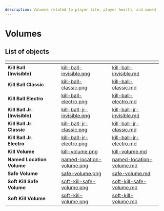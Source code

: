 ```yaml
---
description: Volumes related to player life, player health, and named locations in maps.
---
```

# Volumes

## List of objects

<table data-view="cards">
<thead>
    <tr>
        <th></th>
        <th></th>
        <th></th>
        <th data-hidden data-card-cover data-type="files"></th>
        <th data-hidden data-card-target data-type="content-ref"></th>
    </tr>
</thead>
<tbody>
    <tr>
        <td><strong>Kill Ball (Invisible)</strong></td>
        <td></td>
        <td></td>
        <td><a href="../../../.gitbook/assets/images/objects/gameplay/volumes/kill-ball-invisible.png">kill-ball-invisible.png</a></td>
        <td><a href="kill-ball-invisible.md">kill-ball-invisible.md</a></td>
    </tr>
    <tr>
        <td><strong>Kill Ball Classic</strong></td>
        <td></td>
        <td></td>
        <td><a href="../../../.gitbook/assets/images/objects/gameplay/volumes/kill-ball-classic.png">kill-ball-classic.png</a></td>
        <td><a href="kill-ball-classic.md">kill-ball-classic.md</a></td>
    </tr>
    <tr>
        <td><strong>Kill Ball Electro</strong></td>
        <td></td>
        <td></td>
        <td><a href="../../../.gitbook/assets/images/objects/gameplay/volumes/kill-ball-electro.png">kill-ball-electro.png</a></td>
        <td><a href="kill-ball-electro.md">kill-ball-electro.md</a></td>
    </tr>
    <tr>
        <td><strong>Kill Ball Jr. (Invisible)</strong></td>
        <td></td>
        <td></td>
        <td><a href="../../../.gitbook/assets/images/objects/gameplay/volumes/kill-ball-jr-invisible.png">kill-ball-jr-invisible.png</a></td>
        <td><a href="kill-ball-jr-invisible.md">kill-ball-jr-invisible.md</a></td>
    </tr>
    <tr>
        <td><strong>Kill Ball Jr. Classic</strong></td>
        <td></td>
        <td></td>
        <td><a href="../../../.gitbook/assets/images/objects/gameplay/volumes/kill-ball-jr-classic.png">kill-ball-jr-classic.png</a></td>
        <td><a href="kill-ball-jr-classic.md">kill-ball-jr-classic.md</a></td>
    </tr>
    <tr>
        <td><strong>Kill Ball Jr. Electro</strong></td>
        <td></td>
        <td></td>
        <td><a href="../../../.gitbook/assets/images/objects/gameplay/volumes/kill-ball-jr-electro.png">kill-ball-jr-electro.png</a></td>
        <td><a href="kill-ball-jr-electro.md">kill-ball-jr-electro.md</a></td>
    </tr>
    <tr>
        <td><strong>Kill Volume</strong></td>
        <td></td>
        <td></td>
        <td><a href="../../../.gitbook/assets/images/objects/gameplay/volumes/kill-volume.png">kill-volume.png</a></td>
        <td><a href="kill-volume.md">kill-volume.md</a></td>
    </tr>
    <tr>
        <td><strong>Named Location Volume</strong></td>
        <td></td>
        <td></td>
        <td><a href="../../../.gitbook/assets/images/objects/gameplay/volumes/named-location-volume.png">named-location-volume.png</a></td>
        <td><a href="named-location-volume.md">named-location-volume.md</a></td>
    </tr>
    <tr>
        <td><strong>Safe Volume</strong></td>
        <td></td>
        <td></td>
        <td><a href="../../../.gitbook/assets/images/objects/gameplay/volumes/safe-volume.png">safe-volume.png</a></td>
        <td><a href="safe-volume.md">safe-volume.md</a></td>
    </tr>
    <tr>
        <td><strong>Soft Kill Safe Volume</strong></td>
        <td></td>
        <td></td>
        <td><a href="../../../.gitbook/assets/images/objects/gameplay/volumes/soft-kill-safe-volume.png">soft-kill-safe-volume.png</a></td>
        <td><a href="soft-kill-safe-volume.md">soft-kill-safe-volume.md</a></td>
    </tr>
    <tr>
        <td><strong>Soft Kill Volume</strong></td>
        <td></td>
        <td></td>
        <td><a href="../../../.gitbook/assets/images/objects/gameplay/volumes/soft-kill-volume.png">soft-kill-volume.png</a></td>
        <td><a href="soft-kill-volume.md">soft-kill-volume.md</a></td>
    </tr>
</tbody>
